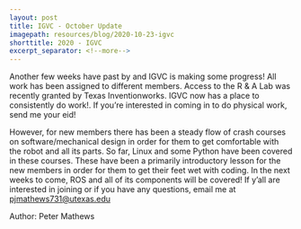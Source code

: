 ```yaml
---
layout: post
title: IGVC - October Update
imagepath: resources/blog/2020-10-23-igvc
shorttitle: 2020 - IGVC
excerpt_separator: <!--more-->
---
```


Another few weeks have past by and IGVC is making some progress! All work has been assigned to different members. Access to the R & A Lab was recently granted by Texas Inventionworks. <!--more--> IGVC now has a place to consistently do work!. If you’re interested in coming in to do physical work, send me your eid!

However, for new members there has been a steady flow of crash courses on software/mechanical design in order for them to get comfortable with the robot and all its parts. So far, Linux and some Python have been covered in these courses. These have been a primarily introductory lesson for the new members in order for them to get their feet wet with coding. In the next weeks to come, ROS and all of its components will be covered! If y’all are interested in joining or if you have any questions, email me at pjmathews731@utexas.edu

Author: Peter Mathews
